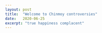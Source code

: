 ```yaml
---
layout: post
title:  "Welcome to Chinmoy controversies"
date:   2020-06-25
excerpt: "true happiness complacent"
---
```

